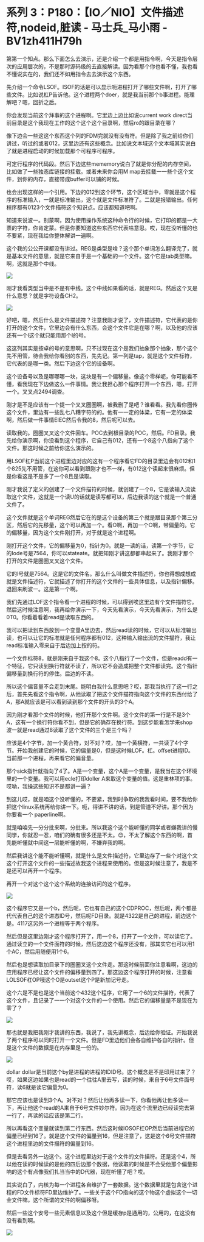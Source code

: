 # 系列 3：P180：【IO／NIO】文件描述符,nodeid,脏读 - 马士兵_马小雨 - BV1zh411H79h

第第一个知点。那么下面怎么去演示，还是介绍一个都是用指令啊，今天是指令层次的应用层次的，不是那时源码级的去直接解读。因为看那个你也看不懂，我也看不懂说实在的，我们还不如用指令去去演示这个东西。

先介绍一个命令LSOF。ISOF的话是可以显示呃进程打开了哪些文件啊，打开了哪些文件。比如说杠P告诉他。这个进程两个doer，就是我当前那个b事进程。能理解吧？嗯，回折之后。

你会发现当前这个拜事的这个进程啊。它里边上边比如说current work direct当前目录是这个我现在工作的这个这个这个目录啊，然后ro的跟目录在哪？

像下边会一些这这个东西这个列的FDM完就没有没有符。但是除了我之前给你们讲过，听过的或者012，这里边还有这些概念。比如说文本域这个文本域其实说白了就是进程启动的时候加载那个可程序可程序。

可定行程序的代码段。然后下边这些mememory说白了就是你分配的内存空间，比如做了一些独态库链接的挂载。或者未来你会用M map去挂载一一些个这个文件，到你的内存，直接带成buffer可以铺的时候。

也会出现这样的一个引用。下边的012到这个环节，这个区域当中，零就是这个程序的标准输入，一就是标准输出，这个就是文件标准符了。二就是报错输出。任何程序都有0123个文件描符这个知识点。应该都知道吧啊。

知道来说波一。别蒙啊，因为使用操作系统这种命令行的时候，它打印的都是一大票的字符，你肯定蒙。但是你要知道这些东西它代表啥意思。哎，现在没听懂的也不要紧，现在我给你整体解讲一遍啊。

这个我的公公开课都没有讲过。REG是类型是啥？这个那个单词怎么翻译完了，就是基本文件的意思，就是它来自于是一个基础的一个文件。这个它是tab类型嘛。啊，这就是那个中线。



![](img/45b022c5aeebf45aab5e142cddf41cf3_1.png)

刚才我看类型当中是不是有中线。这个中线如果看的话，就是REG。然后这个叉是什么意思？就是字符设备CH2。



![](img/45b022c5aeebf45aab5e142cddf41cf3_3.png)

好吧，嗯，然后什么是文件描述符？注意我刚才说了，文件描述符，它代表的是你打开的这个文件，它里边会有什么东西，会这个文件它是在哪？啊，以及他的应该还有一个I这个就只能用那个I的号。

这这列其实是按卓的号的意思啊，只不过现在这个是我们抽象那个抽象，那个这个先不用管，待会我给你看别的东西，先先记。第一列是tap，就是这个文件标符，它代表的是哪一类。然后下边这个它的设备啊。

这个设备号以及是哪哪哪一块，这块是有一个偏移量。像这个零样呃，你可能看不懂，看我现在下边做这么一件事情。我让我担心那个程序打开一个东西，嗯，打开一个。叉叉点2494调查。

刚才是不是应该有一个提一个叉叉圈圈啊，被我删了是吧？谁看看。我先看你圈传这个文件，里边有一些乱七八糟字符的的。他有一一定的体梁，它有一定的体梁啊，然后做一件事情EIEC然后令我的8，然后呢可以去。

读取我的。圈圈叉叉这个文件回车。POC去到根目录的POC，然后。FD目录。我先给你演示啊，你没看到这个程序，它自己有012，还有一个8这个八指向了这个文件。那这时候之前给你这么演示的。

用LSOF杠P当前这个进程里边对应的这有一个程序看它FD的目录里边会有012和1个825先不用管，在这你可以看到跟刚才也不一样，有012这个读起来很麻烦。但是你看这是不是多了一个8且是读取。

刚才我说了定义的创建了一个文件描符的时候，就创建了一个8，它是读输入流读取这个文件，这就是一个读U的话就是读写都可以，后边我读的这个就是一个普通文件了。

这个文件就是这个单词REG然后它在的是这个设备的第三个就是跟目录那个第三分区，然后它的先移量，这个可以再加一个。看O啊，再加一个O啊，带偏量的。它的偏移量，因为这个文件刚打开，对于就是这个进程啊。

刚打开这个文件，它的偏移量为0，指针为0。就是一读的话，读第一个字节，它的Iode号是7564，你可以stateate。就把知刚才讲这都都串起来了。我刚才那个打开的文件是圈圈叉叉这个文件。

它的I号就是7564。这是它的文件名。那么什么叫做文件描述符，你也得想成想成就是文件描述符，它就描述了你打开的这个文件的一些具体信息，以及指针偏移。退回来刷波一。这是第一个啊。

我们先通过LOF这个指令看一个进程的时候，可以得到唉这里边有个文件描符它。然后这时候注意啊，我再给你演示一下，今天先看演示，今天先看演示，为什么是0T0。你看着看着read是读取东西的。

我可以把读到东西放到一个变量A里边去，然后read读的时候，它可以从标准输出读，也可以让它的标准就是任何程序都有012，这种输入输出流的文件描符，我让read标准输入零来自于后边加上按的符。

一个文件标符8，就是刚来自于我这个8。这个八指行了一个文件，但是readd有一个特征，它只读到换行符就不读了，所以它不会造成把整个文件都读完。这个指针偏移量到换行符的停住。后边的不读。

所以这个偏音量不会走到末尾。能明白我什么意思吧？哎，那我当执行了这一行之后，首先先看这个指令啊，从他读取了把这个文件描符指向这个文件的东西付给了A，那A就应该是可以看到读到那个文件的开头的3个A。

因为刚才看那个文件的时候，他打开那个文件啊。这个文件的第一行是不是3个A，这有一个换行符你看不到，但是它的确存在换行符。到这步能看怎学来shop波一就是read通过8读取了这个文件的三个是三个吗？

应该是4个字节，加一个黄合符，对不对？哎，加一个黄横符，一共读了4个字节。开始我创建它的时候，它的偏量是0，但是这时候LOF。杠。offset进程ID。当前那一个进程，再来看它的偏音量。

那个sick指针就指向了4了。A是一个变量，这个A是一个变量，是我当在这个环境里的一个变量。我可以用ecle打印doller A来取这个变量的值。这是重林项的事。哎呦，我操这些知识不是都讲一遍？

到这儿哎，就是咱这个没听懂的，不要紧，我到时争取的我我看时间，要不我给你把这个linux系统再给你讲一下。呃，得讲不讲的话，到是管道不好讲。那个因为你要看一个 paperline啊。

就是咱咱先一分分批来啊，分批来。所以我这个这个能听懂的同学或者嫌我讲的慢同学，你就忍一忍，咱们的确有很多还是不太。😊，不太了解这个东西的啊，首先能听懂就中间这一层能听懂的啊，不嫌弃我的啊。

然后我讲这个能不能听懂啊，就是什么是文件描述符，它里边存了一些个对这个文这个打开这个文件的一些描述故我这个进程来使用的。但是这时候注意了，我是不是还可以再开一个程序。

再开一个对这个这个这个系统的连接访问的这个程序。

![](img/45b022c5aeebf45aab5e142cddf41cf3_5.png)

这个程序它又是一个b，然后呢，它也有自己的这个CDPROC，然后呢，两个都是代代表自己的这个进态ID号，然后呢FD目录。就是4322是自己的进程，前边这个是。4117这另外一个进程等于两个程序。

然后但是这里边刚才这个程序打开了，用一个8，打开了一个文件，可以读它了。通过读立的一个文件面符的时候，然后这边这个程序还没有，那其实它也可以用1个AC，然后用随便用1个6。

然后也是想读取加目录下的圈圈叉这个文件走。那这时候前面你注意看啊，这边的应用程序已经让这个文件的偏移量到四了。那这边这个程序打开的时候，注意看LOLSOF杠OP哦这个O是outset这个P是新加记号走。

这个六是不是也是这个当前这个432这个程序，它用了一个6的文件描符，代表了这个文件，且记录了一一个对这个文件的一个使用。然后它的偏移量是不是现在为零了？



![](img/45b022c5aeebf45aab5e142cddf41cf3_7.png)

那也就是我把我刚才我讲的东西，我说了，我先讲概念，后边给你验证。开始我说了两个程序可以同时打开一个文件。但是FD里边他们会各自维护各自的指针。但是这个文件的数据是在内存里是一份的。



![](img/45b022c5aeebf45aab5e142cddf41cf3_9.png)

dollar dollar是当前这个by是进程的进程的IDID号。这个概念是不是印用过来了？哎，如果这边如果也是read的一个往往A里去写，读的时候，来自于6号文件面号符，读6就是读它偏量为0。

那它应该也是读到3个A。对不对？然后让他再多读一下，你看他再让他多读一下，再让他这个read的A来自于6号文件妙尔符。因为在这个流里边已经读完去第一行了，再读的话应该是第二行。

所以再看这个变量就读到第二行东西。然后这时候IOSOF杠OP然后当前进程它的偏量已经到16了。就是这个文件的偏量到16，但是注意了，这是这个6号文件描符这个进程里边的文件描符的偏量到16。

但是去看另外一边这个。这个进程里边对于这个文件的文件描符。还是这个4，所以他在读的时候读的是他的四后边那个数据，他读取的时候是不会受他那个偏量影响的这个有点像我们扎当当中的D代器，现在听懂了吧？哎。

其实说白了，内核为每一个进程各自维护了一套数据。这个数据里就是包含这个进程的FD文件标符FD里边维护了。一些关于这个FD指向的这个物这个虚拟这个一切金文件嘛，这个所谓的文件的啊偏移呀。

然后一些这个安号一些元素信息以及这个但是缓存p是通用的，公用的，在这没有没有看到啊。

![](img/45b022c5aeebf45aab5e142cddf41cf3_11.png)